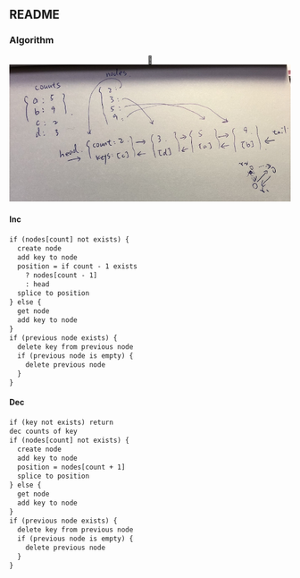 ## README

### Algorithm

<p align="center">
  <img src="./IMG_3581.JPG" />
</p>

#### Inc

```
if (nodes[count] not exists) {
  create node
  add key to node
  position = if count - 1 exists
    ? nodes[count - 1]
    : head
  splice to position
} else {
  get node
  add key to node
}
if (previous node exists) {
  delete key from previous node
  if (previous node is empty) {
    delete previous node
  }
}
```

#### Dec

```
if (key not exists) return
dec counts of key
if (nodes[count] not exists) {
  create node
  add key to node
  position = nodes[count + 1]
  splice to position
} else {
  get node
  add key to node
}
if (previous node exists) {
  delete key from previous node
  if (previous node is empty) {
    delete previous node
  }
}
```
